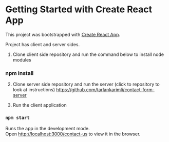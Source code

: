# Getting Started with Create React App

This project was bootstrapped with [Create React App](https://github.com/facebook/create-react-app).

Project has client and server sides.
1) Clone client side repository and run the command below to install node modules
### npm install

2) Clone server side repository and run the server (click to repository to look at instructions)
  https://github.com/tarlankarimli/contact-form-server

3) Run the client application 
### `npm start`

Runs the app in the development mode.\
Open [http://localhost:3000/contact-us](http://localhost:3000/contact-us) to view it in the browser.
